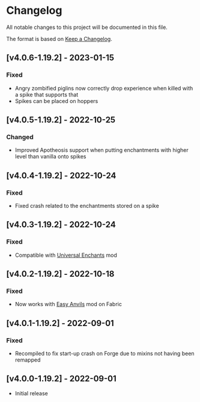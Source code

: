 # Changelog
All notable changes to this project will be documented in this file.

The format is based on [Keep a Changelog].

## [v4.0.6-1.19.2] - 2023-01-15
### Fixed
- Angry zombified piglins now correctly drop experience when killed with a spike that supports that
- Spikes can be placed on hoppers

## [v4.0.5-1.19.2] - 2022-10-25
### Changed
- Improved Apotheosis support when putting enchantments with higher level than vanilla onto spikes

## [v4.0.4-1.19.2] - 2022-10-24
### Fixed
- Fixed crash related to the enchantments stored on a spike

## [v4.0.3-1.19.2] - 2022-10-24
### Fixed
- Compatible with [Universal Enchants] mod

## [v4.0.2-1.19.2] - 2022-10-18
### Fixed
- Now works with [Easy Anvils] mod on Fabric

## [v4.0.1-1.19.2] - 2022-09-01
### Fixed
- Recompiled to fix start-up crash on Forge due to mixins not having been remapped

## [v4.0.0-1.19.2] - 2022-09-01
- Initial release

[Keep a Changelog]: https://keepachangelog.com/en/1.0.0/
[Easy Anvils]: https://www.curseforge.com/minecraft/mc-mods/easy-anvils
[Universal Enchants]: https://www.curseforge.com/minecraft/mc-mods/universal-enchants-forge
